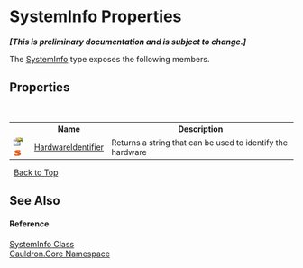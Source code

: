 # SystemInfo Properties
 _**\[This is preliminary documentation and is subject to change.\]**_

The <a href="T_Cauldron_Core_SystemInfo">SystemInfo</a> type exposes the following members.


## Properties
&nbsp;<table><tr><th></th><th>Name</th><th>Description</th></tr><tr><td>![Public property](media/pubproperty.gif "Public property")![Static member](media/static.gif "Static member")</td><td><a href="P_Cauldron_Core_SystemInfo_HardwareIdentifier">HardwareIdentifier</a></td><td>
Returns a string that can be used to identify the hardware</td></tr></table>&nbsp;
<a href="#systeminfo-properties">Back to Top</a>

## See Also


#### Reference
<a href="T_Cauldron_Core_SystemInfo">SystemInfo Class</a><br /><a href="N_Cauldron_Core">Cauldron.Core Namespace</a><br />